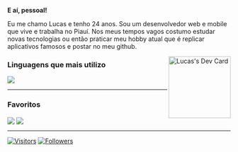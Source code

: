 **E aí, pessoal!**

<p align="left">
  Eu me chamo Lucas e tenho 24 anos. Sou um desenvolvedor web e mobile que vive e trabalha no Piauí. Nos meus tempos vagos costumo estudar novas tecnologias ou então praticar meu hobby atual que é replicar aplicativos famosos e postar no meu github.

  <a href="https://app.daily.dev/luscas"><img align="right" src="https://api.daily.dev/devcards/9d4bbce6333e4f16a071bfb852b42050.png?r=ltp" width="140" alt="Lucas's Dev Card"/></a>
</p>

### Linguagens que mais utilizo
<picture>
  <source 
    srcset="https://github-readme-stats.vercel.app/api/top-langs/?username=luscas&layout=compact&show_icons=true&theme=dark"
    media="(prefers-color-scheme: dark)"
  />
  <source
    srcset="https://github-readme-stats.vercel.app/api/top-langs/?username=luscas&layout=compact&show_icons=true"
    media="(prefers-color-scheme: light), (prefers-color-scheme: no-preference)"
  />
  <img src="https://github-readme-stats.vercel.app/api/top-langs/?username=luscas&layout=compact&show_icons=true" />
</picture>

---
### Favoritos
<picture>
  <source 
    srcset="https://github-readme-stats.vercel.app/api/pin/?username=luscas&repo=nubank-clone&show_icons=true&theme=dark"
    media="(prefers-color-scheme: dark)"
  />
  <source
    srcset="https://github-readme-stats.vercel.app/api/pin/?username=luscas&repo=nubank-clone&show_icons=true"
    media="(prefers-color-scheme: light), (prefers-color-scheme: no-preference)"
  />
  <img align="center" src="https://github-readme-stats.vercel.app/api/pin/?username=luscas&repo=nubank-clone&show_icons=true" />
</picture>

<picture>
  <source 
    srcset="https://github-readme-stats.vercel.app/api/pin/?username=luscas&repo=bethehero&show_icons=true&theme=dark"
    media="(prefers-color-scheme: dark)"
  />
  <source
    srcset="https://github-readme-stats.vercel.app/api/pin/?username=luscas&repo=bethehero&show_icons=true"
    media="(prefers-color-scheme: light), (prefers-color-scheme: no-preference)"
  />
  <img align="center" src="https://github-readme-stats.vercel.app/api/pin/?username=luscas&repo=bethehero&show_icons=true" />
</picture>

---

[![Visitors](https://visitor-badge.glitch.me/badge?page_id=github/luscas)](https://lucaspaz.com)
[![Followers](https://img.shields.io/github/followers/luscas?style=social)](https://lucaspaz.com)
